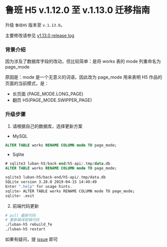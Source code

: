 # 鲁班 H5 v.1.12.0 至 v.1.13.0 迁移指南

升级 `鲁班H5` 版本至 `v.1.13.0`。

主要修改请参见 [v1.13.0 release log](https://github.com/ly525/luban-h5/releases/tag/v1.13.0)

### 背景介绍
因为涉及了数据库字段的改动，但比较简单：是将 works 表的 mode 列重命名为 page_mode

原因是：mode 是一个无意义的词语，因此改为 page_mode 用来表明 H5 作品的页面的当前模式，是：

- 长页面 (PAGE_MODE.LONG_PAGE)
- 翻页 H5(PAGE_MODE.SWIPPER_PAGE)

### 升级步骤
1. 请根据自己的数据库，选择更新方案

- MySQL
```sql
ALTER TABLE works RENAME COLUMN mode TO page_mode;
```

- Sqlite
```sql
# sqlite3 luban-h5/back-end/h5-api/.tmp/data.db
ALTER TABLE works RENAME COLUMN mode TO page_mode;
```

```bash
sqlite3 luban-h5/back-end/h5-api/.tmp/data.db
SQLite version 3.28.0 2019-04-15 14:49:49
Enter ".help" for usage hints.
sqlite> ALTER TABLE works RENAME COLUMN mode TO page_mode;
sqlite> .exit
```

2. 前端代码更新
```bash
# pull 最新代码
# 重新编译前端代码
./luban-h5 rebuild_fe
./luban-h5 restart
```

如果有疑问，提 [issue](https://github.com/ly525/luban-h5/issues) 即可
